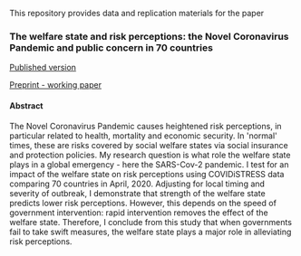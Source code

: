 This repository provides data and replication materials for the paper

### The welfare state and risk perceptions: the Novel Coronavirus Pandemic and public concern in 70 countries

[Published version](https://doi.org/10.1080/14616696.2020.1793215)

[Preprint - working paper](https://osf.io/preprints/socarxiv/96fd2/)

#### Abstract

The Novel Coronavirus Pandemic causes heightened risk perceptions, in particular related to health, mortality and economic security. In 'normal' times, these are risks covered by social welfare states via social insurance and protection policies. My research question is what role the welfare state plays in a global emergency - here the SARS-Cov-2 pandemic. I test for an impact of the welfare state on risk perceptions using COVIDiSTRESS data comparing 70 countries in April, 2020. Adjusting for local timing and severity of outbreak, I demonstrate that strength of the welfare state predicts lower risk perceptions. However, this depends on the speed of government intervention: rapid intervention removes the effect of the welfare state. Therefore, I conclude from this study that when governments fail to take swift measures, the welfare state plays a major role in alleviating risk perceptions.

